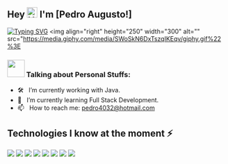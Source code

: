 ## Hey <img src='https://qpluspicture.oss-cn-beijing.aliyuncs.com/6LjjQA/Hi.gif' alt='Hi' width="24"/>  I'm [Pedro Augusto!]

[![Typing SVG](https://readme-typing-svg.herokuapp.com/?color=%23B30A0A&lines=+Hi+guys!;+Welcome+to+my+github+profile!;I%27m+a+computer+science+student.;My+favorite+language+is+java+%E2%98%95)](https://git.io/typing-svg)
<img align="right" height="250" width="300" alt="" src="https://media.giphy.com/media/SWoSkN6DxTszqIKEqv/giphy.gif%22%3E
 
 ### <img src="https://media.giphy.com/media/VgCDAzcKvsR6OM0uWg/giphy.gif" width="40"> Talking about Personal Stuffs:
 
- 🛠 &nbsp; I’m currently working with Java.
- 🚀 &nbsp; I’m currently learning Full Stack Development.
- 📫 &nbsp; How to reach me: pedro4032@hotmail.com


## Technologies I know at the moment ⚡
<p align="left">
  <img src="https://img.shields.io/badge/%20-Java 💛-000000?style=flat-square&logo=Java" /> 
  <img src="https://img.shields.io/badge/%20-Spring Boot-000000?style=flat-square&logo=Spring%20Boot" />
  <img src="https://img.shields.io/badge/%20-Maven-000000?style=flat-square&logo=Apache%20Maven" /> 
  <img src="https://img.shields.io/badge/%20-Gradle-000000?style=flat-square&logo=Gradle" /> 
  <img src="https://img.shields.io/badge/%20-MongoDB-000000?style=flat-square&logo=MongoDB" /> 
  <img src="https://img.shields.io/badge/%20-MySQL-000000?style=flat-square&logo=MySQL" /> 
  <img src="https://img.shields.io/badge/PostgreSQL-000000?style=flat-square&logo=postgresql&logoColor=white%22/%3E 
  <img src="https://img.shields.io/badge/SQLite-000000?style=flat-square&logo=sqlite&logoColor=white%22/%3E <br />
  <img src="https://img.shields.io/badge/Docker-000000?style=flat-square&logo=docker&logoColor=white%22/%3E
  <img src="https://img.shields.io/badge/%20-Git-000000?style=flat-square&logo=Git" /> <br />
</p>
